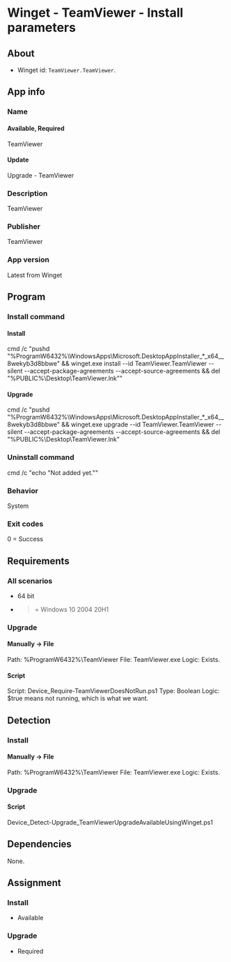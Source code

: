 # Winget - TeamViewer - Install parameters
## About
* Winget id: ```TeamViewer.TeamViewer```.


## App info
### Name
#### Available, Required
TeamViewer
#### Update
Upgrade - TeamViewer

### Description
TeamViewer

### Publisher
TeamViewer

### App version
Latest from Winget


## Program
### Install command
#### Install
cmd /c "pushd "%ProgramW6432%\WindowsApps\Microsoft.DesktopAppInstaller_*_x64__8wekyb3d8bbwe" && winget.exe install --id TeamViewer.TeamViewer --silent --accept-package-agreements --accept-source-agreements && del "%PUBLIC%\Desktop\TeamViewer.lnk""
#### Upgrade
cmd /c "pushd "%ProgramW6432%\WindowsApps\Microsoft.DesktopAppInstaller_*_x64__8wekyb3d8bbwe" && winget.exe upgrade --id TeamViewer.TeamViewer --silent --accept-package-agreements --accept-source-agreements && del "%PUBLIC%\Desktop\TeamViewer.lnk"

### Uninstall command
cmd /c "echo "Not added yet.""

### Behavior
System

### Exit codes
0 = Success


## Requirements
### All scenarios
* 64 bit
* >= Windows 10 2004 20H1

### Upgrade
#### Manually -> File
Path:  %ProgramW6432%\TeamViewer
File:  TeamViewer.exe
Logic: Exists.
#### Script
Script: Device_Require-TeamViewerDoesNotRun.ps1
Type:   Boolean
Logic:  $true means not running, which is what we want.


## Detection
### Install
#### Manually -> File
Path:  %ProgramW6432%\TeamViewer
File:  TeamViewer.exe
Logic: Exists.

### Upgrade
#### Script
Device_Detect-Upgrade_TeamViewerUpgradeAvailableUsingWinget.ps1


## Dependencies
None.


## Assignment
### Install
* Available

### Upgrade
* Required
